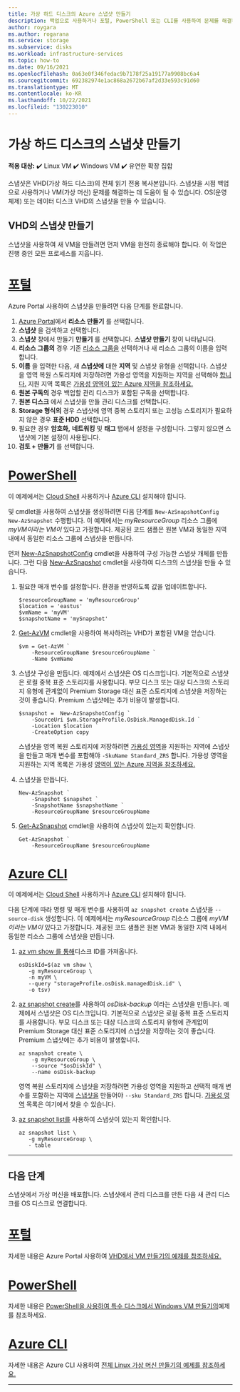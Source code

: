 ```yaml
---
title: 가상 하드 디스크의 Azure 스냅샷 만들기
description: 백업으로 사용하거나 포털, PowerShell 또는 CLI를 사용하여 문제를 해결하기 위해 사용할 Azure VM의 복사본을 만드는 방법을 알아봅니다.
author: roygara
ms.author: rogarana
ms.service: storage
ms.subservice: disks
ms.workload: infrastructure-services
ms.topic: how-to
ms.date: 09/16/2021
ms.openlocfilehash: 0a63e0f346fedac9b7178f25a19177a9908bc6a4
ms.sourcegitcommit: 692382974e1ac868a2672b67af2d33e593c91d60
ms.translationtype: MT
ms.contentlocale: ko-KR
ms.lasthandoff: 10/22/2021
ms.locfileid: "130223010"
---
```

# <a name="create-a-snapshot-of-a-virtual-hard-disk"></a>가상 하드 디스크의 스냅샷 만들기

**적용 대상:** :heavy_check_mark: Linux VM :heavy_check_mark: Windows VM :heavy_check_mark: 유연한 확장 집합

스냅샷은 VHD(가상 하드 디스크)의 전체 읽기 전용 복사본입니다. 스냅샷을 시점 백업으로 사용하거나 VM(가상 머신) 문제를 해결하는 데 도움이 될 수 있습니다. OS(운영 체제) 또는 데이터 디스크 VHD의 스냅샷을 만들 수 있습니다.

## <a name="create-a-snapshot-of-a-vhd"></a>VHD의 스냅샷 만들기

스냅샷을 사용하여 새 VM을 만들려면 먼저 VM을 완전히 종료해야 합니다. 이 작업은 진행 중인 모든 프로세스를 지웁니다.

# <a name="portal"></a>[포털](#tab/portal)

Azure Portal 사용하여 스냅샷을 만들려면 다음 단계를 완료합니다.

1. [Azure Portal](https://portal.azure.com)에서 **리소스 만들기** 를 선택합니다.
1. **스냅샷** 을 검색하고 선택합니다.
1. **스냅샷** 창에서 만들기 **만들기** 를 선택합니다. **스냅샷 만들기** 창이 나타납니다.
1. **리소스 그룹의** 경우 기존 [리소스 그룹을](../azure-resource-manager/management/overview.md#resource-groups) 선택하거나 새 리소스 그룹의 이름을 입력합니다.
1. **이름** 을 입력한 다음, 새 **스냅샷에** 대한 **지역** 및 스냅샷 유형을 선택합니다. 스냅샷을 영역 복원 스토리지에 저장하려면 가용성 영역을 지원하는 지역을 선택해야 [합니다.](../availability-zones/az-overview.md) 지원 지역 목록은 [가용성 영역이 있는 Azure 지역을 참조하세요.](../availability-zones/az-region.md#azure-regions-with-availability-zones)
1. **원본 구독의** 경우 백업할 관리 디스크가 포함된 구독을 선택합니다.
1. **원본 디스크** 에서 스냅샷을 만들 관리 디스크를 선택합니다.
1. **Storage 형식의** 경우 스냅샷에 영역 중복 스토리지 또는 고성능 스토리지가 필요하지 않은 경우 **표준 HDD** 선택합니다.
1. 필요한 경우 **암호화,** **네트워킹** 및 **태그** 탭에서 설정을 구성합니다. 그렇지 않으면 스냅샷에 기본 설정이 사용됩니다.
1. **검토 + 만들기** 를 선택합니다.

# <a name="powershell"></a>[PowerShell](#tab/powershell)

이 예제에서는 [Cloud Shell](https://shell.azure.com/bash) 사용하거나 [Azure CLI](/cli/azure/) 설치해야 합니다.

및 cmdlet을 사용하여 스냅샷을 생성하려면 다음 단계를 `New-AzSnapshotConfig` `New-AzSnapshot` 수행합니다. 이 예제에서는 *myResourceGroup* 리소스 그룹에 *myVM이라는 VM이* 있다고 가정합니다. 제공된 코드 샘플은 원본 VM과 동일한 지역 내에서 동일한 리소스 그룹에 스냅샷을 만듭니다.

먼저 [New-AzSnapshotConfig](/powershell/module/az.compute/new-azsnapshotconfig) cmdlet을 사용하여 구성 가능한 스냅샷 개체를 만듭니다. 그런 다음 [New-AzSnapshot](/powershell/module/az.compute/new-azsnapshot) cmdlet을 사용하여 디스크의 스냅샷을 만들 수 있습니다.

1. 필요한 매개 변수를 설정합니다. 환경을 반영하도록 값을 업데이트합니다.

   ```azurepowershell-interactive
   $resourceGroupName = 'myResourceGroup' 
   $location = 'eastus' 
   $vmName = 'myVM'
   $snapshotName = 'mySnapshot'  
   ```

1. [Get-AzVM](/powershell/module/az.compute/get-azvm) cmdlet을 사용하여 복사하려는 VHD가 포함된 VM을 얻습니다.

   ```azurepowershell-interactive
   $vm = Get-AzVM `
       -ResourceGroupName $resourceGroupName `
       -Name $vmName
   ```

1. 스냅샷 구성을 만듭니다. 예제에서 스냅샷은 OS 디스크입니다. 기본적으로 스냅샷은 로컬 중복 표준 스토리지를 사용합니다. 부모 디스크 또는 대상 디스크의 스토리지 유형에 관계없이 Premium Storage 대신 표준 스토리지에 스냅샷을 저장하는 것이 좋습니다. Premium 스냅샷에는 추가 비용이 발생합니다.

   ```azurepowershell-interactive
   $snapshot =  New-AzSnapshotConfig `
       -SourceUri $vm.StorageProfile.OsDisk.ManagedDisk.Id `
       -Location $location `
       -CreateOption copy
   ```

   스냅샷을 영역 복원 스토리지에 저장하려면 [가용성 영역](/azure/availability-zones/az-overview)을 지원하는 지역에 스냅샷을 만들고 매개 변수를 포함해야 `-SkuName Standard_ZRS` 합니다. 가용성 영역을 지원하는 지역 목록은 가용성 [영역이 있는 Azure 지역을 참조하세요.](../availability-zones/az-region.md#azure-regions-with-availability-zones)

1. 스냅샷을 만듭니다.

   ```azurepowershell-interactive
   New-AzSnapshot `
       -Snapshot $snapshot `
       -SnapshotName $snapshotName `
       -ResourceGroupName $resourceGroupName 
   ```

1. [Get-AzSnapshot](/powershell/module/az.compute/get-azsnapshot) cmdlet을 사용하여 스냅샷이 있는지 확인합니다.

    ```azurepowershell-interactive
    Get-AzSnapshot `
        -ResourceGroupName $resourceGroupName
    ```

# <a name="azure-cli"></a>[Azure CLI](#tab/cli)

이 예제에서는 [Cloud Shell](https://shell.azure.com/bash) 사용하거나 [Azure CLI](/cli/azure/) 설치해야 합니다.

다음 단계에 따라 명령 및 매개 변수를 사용하여 `az snapshot create` 스냅샷을 `--source-disk` 생성합니다. 이 예제에서는 *myResourceGroup* 리소스 그룹에 *myVM이라는 VM이* 있다고 가정합니다. 제공된 코드 샘플은 원본 VM과 동일한 지역 내에서 동일한 리소스 그룹에 스냅샷을 만듭니다.

1. [az vm show 를 통해](/cli/azure/vm#az_vm_show)디스크 ID를 가져옵니다.

    ```azurecli-interactive
    osDiskId=$(az vm show \
       -g myResourceGroup \
       -n myVM \
       --query "storageProfile.osDisk.managedDisk.id" \
       -o tsv)
    ```

1. [az snapshot create](/cli/azure/snapshot#az_snapshot_create)를 사용하여 *osDisk-backup* 이라는 스냅샷을 만듭니다. 예제에서 스냅샷은 OS 디스크입니다. 기본적으로 스냅샷은 로컬 중복 표준 스토리지를 사용합니다. 부모 디스크 또는 대상 디스크의 스토리지 유형에 관계없이 Premium Storage 대신 표준 스토리지에 스냅샷을 저장하는 것이 좋습니다. Premium 스냅샷에는 추가 비용이 발생합니다.

    ```azurecli-interactive
    az snapshot create \
        -g myResourceGroup \
        --source "$osDiskId" \
        --name osDisk-backup
    ```

    영역 복원 스토리지에 스냅샷을 저장하려면 가용성 영역을 지원하고 선택적 매개 변수를 포함하는 지역에 [스냅샷을](../availability-zones/az-overview.md) 만들어야 `--sku Standard_ZRS` 합니다. [가용성 영역](../availability-zones/az-region.md#azure-regions-with-availability-zones) 목록은 여기에서 찾을 수 있습니다.
    
1. [az snapshot list를](/cli/azure/snapshot#az_snapshot_list) 사용하여 스냅샷이 있는지 확인합니다.
    
    ```azurecli-interactive
    az snapshot list \
       -g myResourceGroup \
       - table
    ```

---

## <a name="next-steps"></a>다음 단계

스냅샷에서 가상 머신을 배포합니다. 스냅샷에서 관리 디스크를 만든 다음 새 관리 디스크를 OS 디스크로 연결합니다.

# <a name="portal"></a>[포털](#tab/portal)

자세한 내용은 Azure Portal 사용하여 [VHD에서 VM 만들기의 예제를 참조하세요.](windows/create-vm-specialized-portal.md)

# <a name="powershell"></a>[PowerShell](#tab/powershell)

자세한 내용은 [PowerShell을 사용하여 특수 디스크에서 Windows VM 만들기의](windows/create-vm-specialized.md)예제를 참조하세요.

# <a name="azure-cli"></a>[Azure CLI](#tab/cli)

자세한 내용은 Azure CLI 사용하여 [전체 Linux 가상 머신 만들기의 예제를 참조하세요.](/previous-versions/azure/virtual-machines/scripts/virtual-machines-linux-cli-sample-create-vm-from-snapshot?toc=%2fcli%2fmodule%2ftoc.json)

---